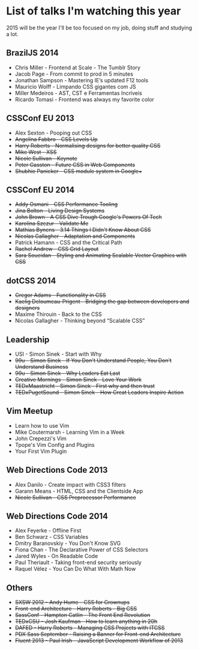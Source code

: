 # List of talks I'm watching this year

2015 will be the year I'll be too focused on my job, doing stuff and studying a lot.

## BrazilJS 2014
* Chris Miller - Frontend at Scale - The Tumblr Story
* Jacob Page - From commit to prod in 5 minutes
* Jonathan Sampson - Mastering IE’s updated F12 tools
* Mauricio Wolff - Limpando CSS gigantes com JS
* Miller Medeiros - AST, CST e Ferramentas Incríveis
* Ricardo Tomasi - Frontend was always my favorite color

## CSSConf EU 2013
* Alex Sexton - Pooping out CSS
* ~~Angelina Fabbro - CSS Levels Up~~
* ~~Harry Roberts - Normalising designs for better quality CSS~~
* ~~Mike West - XSS~~
* ~~Nicole Sullivan - Keynote~~
* ~~Peter Gasston - Future CSS in Web Components~~
* ~~Shubhie Panicker - CSS module system in Google+~~

## CSSConf EU 2014
* ~~Addy Osmani - CSS Performance Tooling~~
* ~~Jina Bolton - Living Design Systems~~
* ~~John Brown - A CSS Dive Trough Google's Powers Of Tech~~
* ~~Karolina Szczur - Validate Me~~
* ~~Mathias Bynens - 3.14 Things I Didn't Know About CSS~~
* ~~Nicolas Gallagher - Adaptation and Components~~
* Patrick Hamann - CSS and the Critical Path
* ~~Rachel Andrew - CSS Grid Layout~~
* ~~Sara Soueidan - Styling and Animating Scalable Vector Graphics with CSS~~

## dotCSS 2014
* ~~Gregor Adams - Functionality in CSS~~
* ~~Kaelig Deloumeau-Prigent - Bridging the gap between developers and designers~~
* Maxime Thirouin - Back to the CSS
* Nicolas Gallagher - Thinking beyond “Scalable CSS”

## Leadership
* USI - Simon Sinek - Start with Why
* ~~99u - Simon Sinek - If You Don't Understand People, You Don't Understand Business~~
* ~~99u - Simon Sinek - Why Leaders Eat Last~~
* ~~Creative Mornings - Simon Sinek - Love Your Work~~
* ~~TEDxMaastricht - Simon Sinek - First why and then trust~~
* ~~TEDxPugetSound - Simon Sinek - How Great Leaders Inspire Action~~

## Vim Meetup
* Learn how to use Vim
* Mike Coutermarsh - Learning Vim in a Week
* John Crepezzi's Vim
* Tpope's Vim Config and Plugins
* Your First Vim Plugin

## Web Directions Code 2013
* Alex Danilo - Create impact with CSS3 filters
* Garann Means - HTML, CSS and the Clientside App
* ~~Nicole Sullivan - CSS Preprocessor Performance~~

## Web Directions Code 2014
* Alex Feyerke - Offline First
* Ben Schwarz - CSS Variables
* Dmitry Baranovskiy - You Don't Know SVG
* Fiona Chan - The Declarative Power of CSS Selectors
* Jared Wyles - On Readable Code
* Paul Theriault - Taking front-end security seriously
* Raquel Vélez - You Can Do What With Math Now

## Others
* ~~SXSW 2012 - Andy Hume - CSS for Grownups~~
* ~~Front-end Architecture - Harry Roberts - Big CSS~~
* ~~SassConf - Hampton Catlin - The Front End Revolution~~
* ~~TEDxCSU - Josh Kaufman - How to learn anything in 20h~~
* ~~DAFED - Harry Roberts - Managing CSS Projects with ITCSS~~
* ~~PDX Sass September - Raising a Banner for Front-end Architecture~~
* ~~Fluent 2013 - Paul Irish - JavaScript Development Workflow of 2013~~
